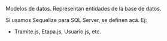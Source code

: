 Modelos de datos. Representan entidades de la base de datos.

Si usamos Sequelize para SQL Server, se definen acá.
Ej:
- Tramite.js, Etapa.js, Usuario.js, etc.
